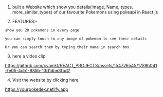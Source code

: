 1. built a Website which show you details(Image, Name, types, more_similar_types) of our favourite Pokemons using pokeapi in React.js

2. FEATURES:-  
```
show you 20 pokemons in every page
 ```
``` 
you can simply touch to any image of pokemon to see their details
```
``` 
Or you can search them by typing their name in search box
 ```


3. here a video clip
  

https://github.com/cvamkt/REACT_PROJECTS/assets/154726545/1789b041-fe05-4cb1-985b-13d1dbe3fbd7

4. Visit the website by clicking here

https://yourpokedex.netlify.app



